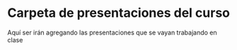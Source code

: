 # Carpeta de presentaciones del curso

Aquí ser irán agregando las presentaciones que se vayan trabajando en clase
